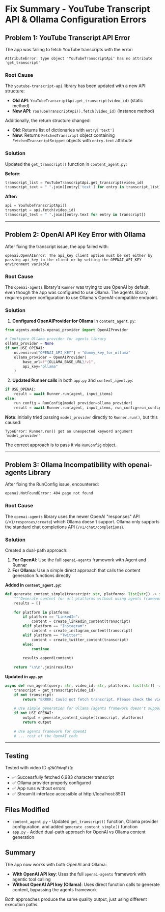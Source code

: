 # Fix Summary - YouTube Transcript API & Ollama Configuration Errors

## Problem 1: YouTube Transcript API Error
The app was failing to fetch YouTube transcripts with the error:
```
AttributeError: type object 'YouTubeTranscriptApi' has no attribute 'get_transcript'
```

### Root Cause
The `youtube-transcript-api` library has been updated with a new API structure:
- **Old API**: `YouTubeTranscriptApi.get_transcript(video_id)` (static method)
- **New API**: `YouTubeTranscriptApi().fetch(video_id)` (instance method)

Additionally, the return structure changed:
- **Old**: Returns list of dictionaries with `entry['text']`
- **New**: Returns `FetchedTranscript` object containing `FetchedTranscriptSnippet` objects with `entry.text` attribute

### Solution
Updated the `get_transcript()` function in `content_agent.py`:

**Before:**
```python
transcript_list = YouTubeTranscriptApi.get_transcript(video_id)
transcript_text = " ".join([entry['text'] for entry in transcript_list])
```

**After:**
```python
api = YouTubeTranscriptApi()
transcript = api.fetch(video_id)
transcript_text = " ".join([entry.text for entry in transcript])
```

---

## Problem 2: OpenAI API Key Error with Ollama
After fixing the transcript issue, the app failed with:
```
openai.OpenAIError: The api_key client option must be set either by passing api_key to the client or by setting the OPENAI_API_KEY environment variable
```

### Root Cause
The `openai-agents` library's `Runner` was trying to use OpenAI by default, even though the app was configured to use Ollama. The agents library requires proper configuration to use Ollama's OpenAI-compatible endpoint.

### Solution
1. **Configured OpenAIProvider for Ollama** in `content_agent.py`:
```python
from agents.models.openai_provider import OpenAIProvider

# Configure Ollama provider for agents library
ollama_provider = None
if not USE_OPENAI:
    os.environ["OPENAI_API_KEY"] = "dummy_key_for_ollama"
    ollama_provider = OpenAIProvider(
        base_url=f"{OLLAMA_BASE_URL}/v1",
        api_key="ollama"
    )
```

2. **Updated Runner calls** in both `app.py` and `content_agent.py`:
```python
if USE_OPENAI:
    result = await Runner.run(agent, input_items)
else:
    run_config = RunConfig(model_provider=ollama_provider)
    result = await Runner.run(agent, input_items, run_config=run_config)
```

**Note**: Initially tried passing `model_provider` directly to `Runner.run()`, but this caused:
```
TypeError: Runner.run() got an unexpected keyword argument 'model_provider'
```
The correct approach is to pass it via `RunConfig` object.

---

## Problem 3: Ollama Incompatibility with openai-agents Library
After fixing the RunConfig issue, encountered:
```
openai.NotFoundError: 404 page not found
```

### Root Cause
The `openai-agents` library uses the newer OpenAI "responses" API (`/v1/responses/create`) which Ollama doesn't support. Ollama only supports the standard chat completions API (`/v1/chat/completions`).

### Solution
Created a dual-path approach:
1. **For OpenAI**: Use the full `openai-agents` framework with Agent and Runner
2. **For Ollama**: Use a simple direct approach that calls the content generation functions directly

**Added in `content_agent.py`:**
```python
def generate_content_simple(transcript: str, platforms: list[str]) -> str:
    """Generate content for all platforms without using agents framework"""
    results = []
    
    for platform in platforms:
        if platform == "LinkedIn":
            content = create_linkedin_content(transcript)
        elif platform == "Instagram":
            content = create_instagram_content(transcript)
        elif platform == "Twitter":
            content = create_twitter_content(transcript)
        else:
            continue
        
        results.append(content)
    
    return "\n\n".join(results)
```

**Updated in `app.py`:**
```python
async def run_agent(query: str, video_id: str, platforms: list[str]) -> str:
    transcript = get_transcript(video_id)
    if not transcript:
        return "ERROR: Could not fetch transcript. Please check the video ID."
    
    # Use simple generation for Ollama (agents framework doesn't support Ollama well)
    if not USE_OPENAI:
        output = generate_content_simple(transcript, platforms)
        return output
    
    # Use agents framework for OpenAI
    # ... rest of the OpenAI code
```

---

## Testing
Tested with video ID `q2NCRWvqPiQ`:
- ✅ Successfully fetched 6,983 character transcript
- ✅ Ollama provider properly configured
- ✅ App runs without errors
- ✅ Streamlit interface accessible at http://localhost:8501

## Files Modified
- `content_agent.py` - Updated `get_transcript()` function, Ollama provider configuration, and added `generate_content_simple()` function
- `app.py` - Added dual-path approach for OpenAI vs Ollama content generation

## Summary
The app now works with both OpenAI and Ollama:
- **With OpenAI API key**: Uses the full `openai-agents` framework with agentic tool calling
- **Without OpenAI API key (Ollama)**: Uses direct function calls to generate content, bypassing the agents framework

Both approaches produce the same quality output, just using different execution paths.
